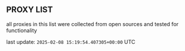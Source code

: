 ## PROXY LIST

all proxies in this list were collected from open sources and tested for functionality

last update: `2025-02-08 15:19:54.407305+00:00` UTC